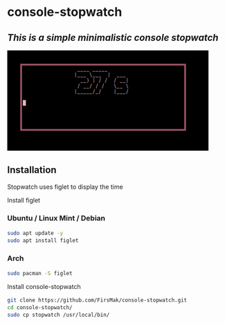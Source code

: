 # console-stopwatch
## _This is a simple minimalistic console stopwatch_

![alt text](https://github.com/FirsMak/console-stopwatch/blob/main/image.png?raw=true)

## Installation

Stopwatch uses figlet to display the time

Install figlet

### Ubuntu / Linux Mint / Debian
```sh
sudo apt update -y
sudo apt install figlet
```

### Arch
```sh
sudo pacman -S figlet
```

Install console-stopwatch

```sh
git clone https://github.com/FirsMak/console-stopwatch.git
cd console-stopwatch/
sudo cp stopwatch /usr/local/bin/
```
